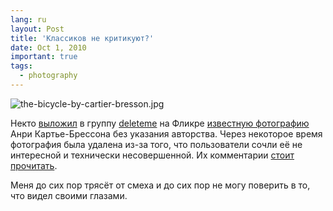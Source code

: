 ```yaml
---
lang: ru
layout: Post
title: 'Классиков не критикуют?'
date: Oct 1, 2010
important: true
tags:
  - photography
---
```


![the-bicycle-by-cartier-bresson.jpg](upload://the-bicycle-by-cartier-bresson.jpg)

Некто [выложил](http://www.flickr.com/photos/andrerabelo/70458366) в группу [deleteme](http://www.flickr.com/groups/deleteme/) на Фликре [известную фотографию](http://www.magnumphotos.com/Archive/C.aspx?VP3=ViewBox_VPage&RAQF=1&IT=ZoomImage01_VForm&IID=2S5RYDZCKY50&PN=41&CT=Search) Анри Картье-Брессона без указания авторства. Через некоторое время фотография была удалена из-за того, что пользователи сочли её не интересной и технически несовершенной. Их комментарии [стоит прочитать](http://www.flickr.com/photos/andrerabelo/70458366).

Меня до сих пор трясёт от смеха и до сих пор не могу поверить в то, что видел своими глазами.
